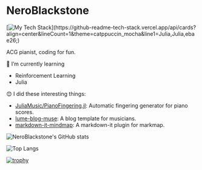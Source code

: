 # NeroBlackstone

[![My Tech Stack](https://github-readme-tech-stack.vercel.app/api/cards?align=center&lineCount=1&theme=catppuccin_mocha&line1=Julia,Julia,ebae26;)](https://github-readme-tech-stack.vercel.app/api/cards?align=center&lineCount=1&theme=catppuccin_mocha&line1=Julia,Julia,ebae26;)

ACG pianist, coding for fun.

🌱 I’m currently learning
- Reinforcement Learning
- Julia

😊 I did these interesting things:
- [JuliaMusic/PianoFingering.jl](https://github.com/JuliaMusic/PianoFingering.jl): Automatic fingering generator for piano scores.
- [lume-blog-muse](https://github.com/NeroBlackstone/lume-blog-muse): A blog template for musicians.
- [markdown-it-mindmap](https://github.com/NeroBlackstone/markdown-it-mindmap): A markdown-it plugin for markmap.

![NeroBlackstone's GitHub stats](https://github-readme-stats.vercel.app/api?username=NeroBlackstone&bg_color=1e1e2e&text_color=cdd6f4&icon_color=cba6f7&title_color=94e2d5)

![Top Langs](https://github-readme-stats.vercel.app/api/top-langs/?username=NeroBlackstone&layout=compact&langs_count=10&hide=css,html,Nunjucks,Sass,Scss,Stylus&bg_color=1e1e2e&text_color=cdd6f4&icon_color=cba6f7&title_color=94e2d5)

[![trophy](https://github-profile-trophy.vercel.app/?username=NeroBlackstone&row=1)](https://github.com/ryo-ma/github-profile-trophy)
